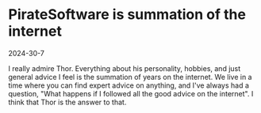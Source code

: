 # PirateSoftware is summation of the internet

2024-30-7

I really admire Thor. Everything about his personality, hobbies, and just general advice I feel is the summation of years on the internet. We live in a time where you can find expert advice on anything, and I've always had a question, "What happens if I followed all the good advice on the internet". I think that Thor is the answer to that. 